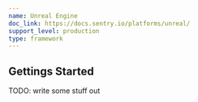 ```yaml
---
name: Unreal Engine
doc_link: https://docs.sentry.io/platforms/unreal/
support_level: production
type: framework
---
```


## Gettings Started
TODO: write some stuff out